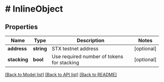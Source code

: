 # # InlineObject

## Properties

Name | Type | Description | Notes
------------ | ------------- | ------------- | -------------
**address** | **string** | STX testnet address | [optional]
**stacking** | **bool** | Use required number of tokens for stacking | [optional]

[[Back to Model list]](../../README.md#models) [[Back to API list]](../../README.md#endpoints) [[Back to README]](../../README.md)
